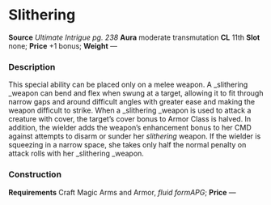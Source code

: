 ﻿---
name: "Slithering"
type: "weapon_quality"
price: "+1 bonus"
description: |
  "This special ability can be placed only on a melee weapon. A _slithering _weapon can bend and flex when swung at a target, allowing it to fit through narrow gaps and around difficult angles with greater ease and making the weapon difficult to strike. When a _slithering _weapon is used to attack a creature with cover, the target’s cover bonus to Armor Class is halved. In addition, the wielder adds the weapon’s enhancement bonus to her CMD against attempts to disarm or sunder her _slithering_ weapon. If the wielder is squeezing in a narrow space, she takes only half the normal penalty on attack rolls with her _slithering _weapon."
---

#  Slithering

**Source** _Ultimate Intrigue pg. 238_
**Aura** moderate transmutation **CL** 11th
**Slot** none; **Price** +1 bonus; **Weight** —

### Description

This special ability can be placed only on a melee weapon. A _slithering _weapon can bend and flex when swung at a target, allowing it to fit through narrow gaps and around difficult angles with greater ease and making the weapon difficult to strike. When a _slithering _weapon is used to attack a creature with cover, the target’s cover bonus to Armor Class is halved. In addition, the wielder adds the weapon’s enhancement bonus to her CMD against attempts to disarm or sunder her _slithering_ weapon. If the wielder is squeezing in a narrow space, she takes only half the normal penalty on attack rolls with her _slithering _weapon.

### Construction

**Requirements** Craft Magic Arms and Armor, _fluid formAPG_; **Price** —